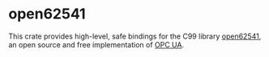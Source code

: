 # open62541

This crate provides high-level, safe bindings for the C99 library
[open62541](https://www.open62541.org), an open source and free implementation of
[OPC UA](https://opcfoundation.org/about/opc-technologies/opc-ua/).
